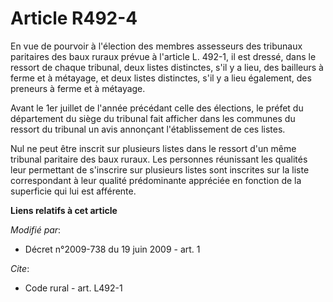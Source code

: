 # Article R492-4

En vue de pourvoir à l'élection des membres assesseurs des tribunaux paritaires des baux ruraux prévue à l'article L. 492-1,
il est dressé, dans le ressort de chaque tribunal, deux listes distinctes, s'il y a lieu, des bailleurs à ferme et à
métayage, et deux listes distinctes, s'il y a lieu également, des preneurs à ferme et à métayage. 

Avant le 1er juillet de l'année précédant celle des élections, le préfet du département du siège du tribunal fait afficher
dans les communes du ressort du tribunal un avis annonçant l'établissement de ces listes. 

Nul ne peut être inscrit sur plusieurs listes dans le ressort d'un même tribunal paritaire des baux ruraux. Les personnes
réunissant les qualités leur permettant de s'inscrire sur plusieurs listes sont inscrites sur la liste correspondant à leur
qualité prédominante appréciée en fonction de la superficie qui lui est afférente.

**Liens relatifs à cet article**

_Modifié par_:

  - Décret n°2009-738 du 19 juin 2009 - art. 1

_Cite_:

  - Code rural - art. L492-1
